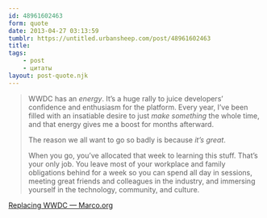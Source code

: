 ```yaml
---
id: 48961602463
form: quote
date: 2013-04-27 03:13:59
tumblr: https://untitled.urbansheep.com/post/48961602463
title: 
tags:
    - post
    - цитаты
layout: post-quote.njk
---
```


<blockquote>
<p>WWDC has an <em>energy</em>. It’s a huge rally to juice developers’ confidence and enthusiasm for the platform. Every year, I’ve been filled with an insatiable desire to just <em>make something</em> the whole time, and that energy gives me a boost for months afterward.</p>

<p>The reason we all want to go so badly is because <em>it’s great</em>.</p>

<p>When you go, you’ve allocated that week to learning this stuff. That’s your only job. You leave most of your workplace and family obligations behind for a week so you can spend all day in sessions, meeting great friends and colleagues in the industry, and immersing yourself in the technology, community, and culture.</p>
</blockquote>

<a href="http://www.marco.org/2013/04/26/replacing-wwdc">Replacing WWDC — Marco.org</a>

